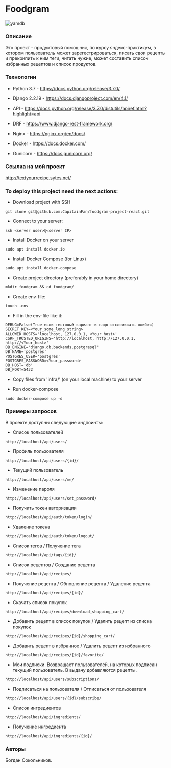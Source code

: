 # Foodgram
![yamdb](https://github.com/CapitainFan/foodgram-project-react/actions/workflows/main.yml/badge.svg)

### Описание
Это проект - продуктовый помошник, по курсу яндекс-практикум, в котором пользователь может зарегестрироваться, писать свои рецепты и прекрипить к ним теги, читать чужие, может составить список избранных рецептов и список продуктов.


### Технологии
- Python 3.7  - https://docs.python.org/release/3.7.0/

- Django 2.2.19 - https://docs.djangoproject.com/en/4.1/

- API - https://docs.python.org/release/3.7.0/distutils/apiref.html?highlight=api

- DRF - https://www.django-rest-framework.org/

- Nginx - https://nginx.org/en/docs/

- Docker - https://docs.docker.com/

- Gunicorn - https://docs.gunicorn.org/


### Ссылка на мой проект
http://textyourrecipe.sytes.net/


### To deploy this project need the next actions:
- Download project with SSH
```
git clone git@github.com:CapitainFan/foodgram-project-react.git
```
- Connect to your server:
```
ssh <server user>@<server IP>
```
- Install Docker on your server
```
sudo apt install docker.io
```
- Install Docker Compose (for Linux)
```
sudo apt install docker-compose
```
- Create project directory (preferably in your home directory)
```
mkdir foodgram && cd foodgram/
```
- Create env-file:
```
touch .env
```
- Fill in the env-file like it:
```
DEBUG=False(True если тестовый вариант и надо отслеживать ошибки)
SECRET_KEY=<Your_some_long_string>
ALLOWED_HOSTS='localhost, 127.0.0.1, <Your_host>'
CSRF_TRUSTED_ORIGINS='http://localhost, http://127.0.0.1, http://<Your_host>'
DB_ENGINE='django.db.backends.postgresql'
DB_NAME='postgres'
POSTGRES_USER='postgres'
POSTGRES_PASSWORD=<Your_password>
DB_HOST='db'
DB_PORT=5432
```
- Copy files from 'infra/' (on your local machine) to your server

- Run docker-compose
```
sudo docker-compose up -d
```

### Примеры запросов

В проекте доступны следующие эндпоинты:

- Список пользователей
```
http://localhost/api/users/
```

- Профиль пользователя
```
http://localhost/api/users/{id}/
```

- Текущий пользователь
```
http://localhost/api/users/me/
```

- Изменение пароля
```
http://localhost/api/users/set_password/
```

- Получить токен авторизации
```
http://localhost/api/auth/token/login/
```

- Удаление токена
```
http://localhost/api/auth/token/logout/
```

- Cписок тегов / Получение тега
```
http://localhost/api/tags/{id}/
```

- Список рецептов / Создание рецепта
```
http://localhost/api/recipes/
```

- Получение рецепта / Обновление рецепта / Удаление рецепта
```
http://localhost/api/recipes/{id}/
```

- Скачать список покупок
```
http://localhost/api/recipes/download_shopping_cart/
```

- Добавить рецепт в список покупок / Удалить рецепт из списка покупок 
```
http://localhost/api/recipes/{id}/shopping_cart/
```

- Добавить рецепт в избранное / Удалить рецепт из избранного
```
http://localhost/api/recipes/{id}/favorite/
```

- Мои подписки. Возвращает пользователей, на которых подписан текущий пользователь. В выдачу добавляются рецепты.

```
http://localhost/api/users/subscriptions/
```

- Подписаться на пользователя / Отписаться от пользователя 
```
http://localhost/api/users/{id}/subscribe/
```

- Список ингредиентов 
```
http://localhost/api/ingredients/
```

- Получение ингредиента
```
http://localhost/api/ingredients/{id}/
```

### Авторы
Богдан Сокольников.
